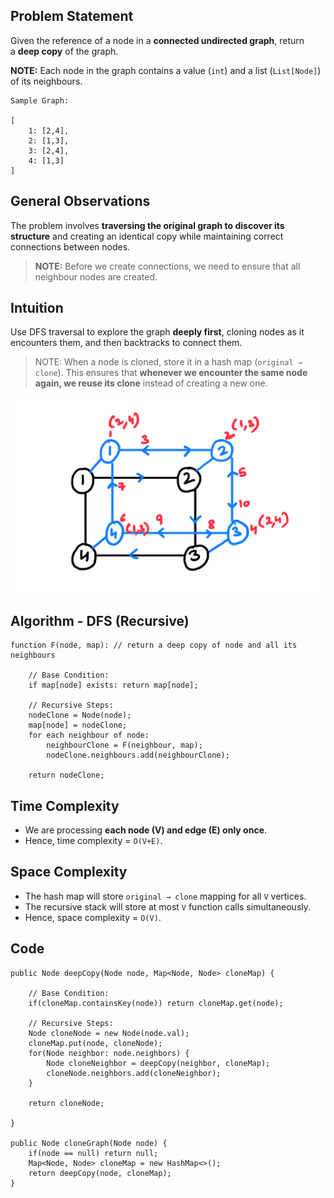## Problem Statement

Given the reference of a node in a **connected undirected graph**, return a **deep copy** of the graph.

**NOTE:** Each node in the graph contains a value (`int`) and a list (`List[Node]`) of its neighbours.

```
Sample Graph: 

[
	1: [2,4],
	2: [1,3],
	3: [2,4], 
	4: [1,3]
]
```

## General Observations

The problem involves **traversing the original graph to discover its structure** and creating an identical copy while maintaining correct connections between nodes.

> **NOTE:** Before we create connections, we need to ensure that all neighbour nodes are created.

## Intuition

Use DFS traversal to explore the graph **deeply first**, cloning nodes as it encounters them, and then backtracks to connect them.

> NOTE: When a node is cloned, store it in a hash map (`original → clone`). This ensures that **whenever we encounter the same node again, we reuse its clone** instead of creating a new one.

![clone-graph](clone-graph.png)

## Algorithm - DFS (Recursive)

```
function F(node, map): // return a deep copy of node and all its neighbours

	// Base Condition:
	if map[node] exists: return map[node];

	// Recursive Steps:
	nodeClone = Node(node);
	map[node] = nodeClone;
	for each neighbour of node:
		neighbourClone = F(neighbour, map);
		nodeClone.neighbours.add(neighbourClone);
		
	return nodeClone;
```

## Time Complexity

- We are processing **each node (V) and edge (E) only once**. 
- Hence, time complexity = `O(V+E)`.

## Space Complexity

- The hash map will store `original → clone` mapping for all `V` vertices.
- The recursive stack will store at most `V` function calls simultaneously.
- Hence, space complexity = `O(V)`.

## Code

```
public Node deepCopy(Node node, Map<Node, Node> cloneMap) {

	// Base Condition:
	if(cloneMap.containsKey(node)) return cloneMap.get(node);

	// Recursive Steps:
	Node cloneNode = new Node(node.val);
	cloneMap.put(node, cloneNode);
	for(Node neighbor: node.neighbors) {
		Node cloneNeighbor = deepCopy(neighbor, cloneMap);
		cloneNode.neighbors.add(cloneNeighbor);
	}

	return cloneNode;

}

public Node cloneGraph(Node node) {
	if(node == null) return null;
	Map<Node, Node> cloneMap = new HashMap<>();
	return deepCopy(node, cloneMap);
}
```





